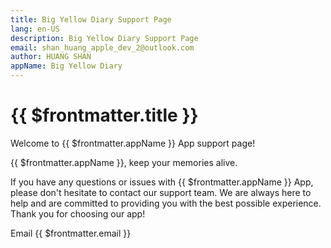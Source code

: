```yaml
---
title: Big Yellow Diary Support Page
lang: en-US
description: Big Yellow Diary Support Page
email: shan_huang_apple_dev_2@outlook.com
author: HUANG SHAN
appName: Big Yellow Diary
---
```


# {{ $frontmatter.title }}

Welcome to {{ $frontmatter.appName }} App support page!

{{ $frontmatter.appName }}, keep your memories alive.

If you have any questions or issues with {{ $frontmatter.appName }} App, please don't hesitate to contact our support team. We are always here to help and are committed to providing you with the best possible experience. Thank you for choosing our app!

Email {{ $frontmatter.email }}